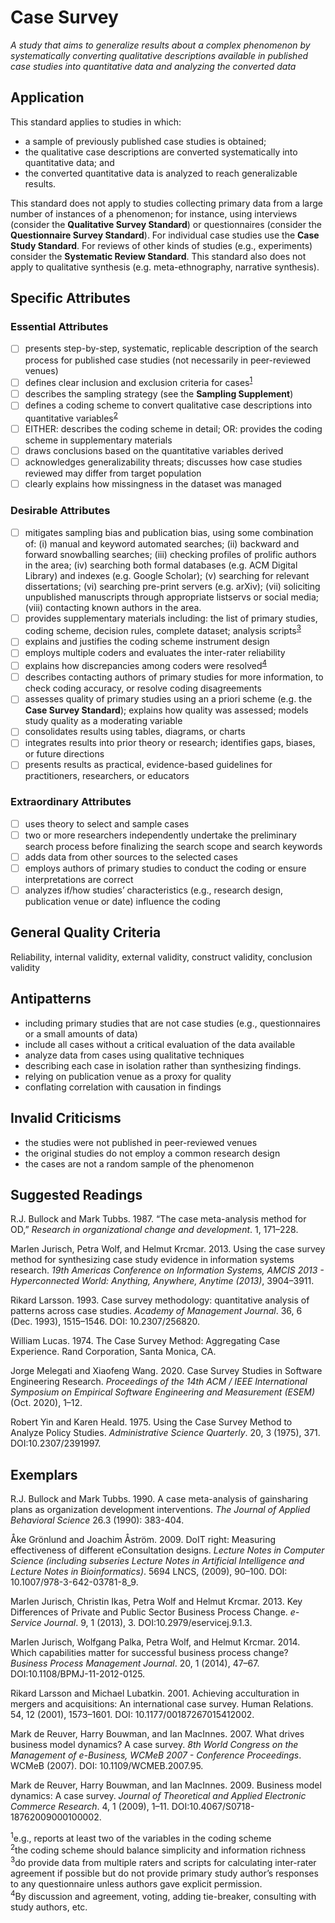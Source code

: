 # Case Survey
<standard name="Case Survey" />

*A study that aims to generalize results about a complex phenomenon by systematically converting qualitative descriptions available in published case studies into quantitative data and analyzing the converted data*

## Application

This standard applies to studies in which:
-	a sample of previously published case studies is obtained; 
-	the qualitative case descriptions are converted systematically into quantitative data; and
-	the converted quantitative data is analyzed to reach generalizable results.

This standard does not apply to studies collecting primary data from a large number of instances of a phenomenon; for instance, using interviews (consider the **Qualitative Survey Standard**) or questionnaires (consider the **Questionnaire Survey Standard**). For individual case studies use the **Case Study Standard**. For reviews of other kinds of studies (e.g., experiments) consider the **Systematic Review Standard**. This standard also does not apply to qualitative synthesis (e.g. meta-ethnography, narrative synthesis). 

## Specific Attributes

### Essential Attributes
<checklist name="Essential">

- [ ]   presents step-by-step, systematic, replicable description of the search process for published case studies (not necessarily in peer-reviewed venues)
- [ ]   defines clear inclusion and exclusion criteria for cases<sup>[1](#user-content-myfootnote1)</sup>  
- [ ]   describes the sampling strategy (see the **Sampling Supplement**)
- [ ]   defines a coding scheme to convert qualitative case descriptions into quantitative variables<sup>[2](#user-content-myfootnote2)</sup>  
- [ ]   EITHER: describes the coding scheme in detail; OR: provides the coding scheme in supplementary materials
- [ ]   draws conclusions based on the quantitative variables derived
- [ ]   acknowledges generalizability threats; discusses how case studies reviewed may differ from target population
- [ ]   clearly explains how missingness in the dataset was managed

</checklist>

### Desirable Attributes
<checklist name="Desirable">

- [ ]   mitigates sampling bias and publication bias, using some combination of: (i) manual and keyword automated searches; (ii) backward and forward snowballing searches; (iii) checking profiles of prolific authors in the area; (iv) searching both formal databases (e.g. ACM Digital Library) and indexes (e.g. Google Scholar); (v) searching for relevant dissertations; (vi) searching pre-print servers (e.g. arXiv); (vii) soliciting unpublished manuscripts through appropriate listservs or social media; (viii) contacting known authors in the area. 
- [ ]   provides supplementary materials including: the list of primary studies, coding scheme, decision rules, complete dataset; analysis scripts<sup>[3](#user-content-myfootnote3)</sup> 
- [ ]   explains and justifies the coding scheme instrument design 
- [ ]   employs multiple coders and evaluates the inter-rater reliability 
- [ ]   explains how discrepancies among coders were resolved<sup>[4](#user-content-myfootnote4)</sup>  
- [ ]   describes contacting authors of primary studies for more information, to check coding accuracy, or resolve coding disagreements
- [ ]   assesses quality of primary studies using an a priori scheme (e.g. the **Case Survey Standard**); explains how quality was assessed; models study quality as a moderating variable  
- [ ]   consolidates results using tables, diagrams, or charts
- [ ]   integrates results into prior theory or research; identifies gaps, biases, or future directions
- [ ]   presents results as practical, evidence-based guidelines for practitioners, researchers, or educators

</checklist>

### Extraordinary Attributes
<checklist name="Extraordinary">

- [ ]   uses theory to select and sample cases
- [ ]   two or more researchers independently undertake the preliminary search process before finalizing the search scope and search keywords
- [ ]   adds data from other sources to the selected cases
- [ ]   employs authors of primary studies to conduct the coding or ensure interpretations are correct
- [ ]   analyzes if/how studies’ characteristics (e.g., research design, publication venue or date) influence the coding

</checklist>

## General Quality Criteria

Reliability, internal validity, external validity, construct validity, conclusion validity

## Antipatterns

-	including primary studies that are not case studies (e.g., questionnaires or a small amounts of data) 
-	include all cases without a critical evaluation of the data available  
-	analyze data from cases using qualitative techniques  
-	describing each case in isolation rather than synthesizing findings. 
-	relying on publication venue as a proxy for quality
-	conflating correlation with causation in findings 

## Invalid Criticisms

-	the studies were not published in peer-reviewed venues
-	the original studies do not employ a common research design
-	the cases are not a random sample of the phenomenon

## Suggested Readings

R.J. Bullock and Mark Tubbs. 1987. “The case meta-analysis method for OD,” *Research in organizational change and development*.  1, 171–228.

Marlen Jurisch, Petra Wolf, and Helmut Krcmar. 2013. Using the case survey method for synthesizing case study evidence in information systems research. *19th Americas Conference on Information Systems, AMCIS 2013 - Hyperconnected World: Anything, Anywhere, Anytime (2013)*, 3904–3911.

Rikard Larsson. 1993. Case survey methodology: quantitative analysis of patterns across case studies. *Academy of Management Journal*. 36, 6 (Dec. 1993), 1515–1546. DOI: 10.2307/256820.

William Lucas. 1974. The Case Survey Method: Aggregating Case Experience. Rand Corporation, Santa Monica, CA.

Jorge Melegati and Xiaofeng Wang. 2020. Case Survey Studies in Software Engineering Research. *Proceedings of the 14th ACM / IEEE International Symposium on Empirical Software Engineering and Measurement (ESEM)* (Oct. 2020), 1–12.

Robert Yin and Karen Heald. 1975. Using the Case Survey Method to Analyze Policy Studies. *Administrative Science Quarterly*. 20, 3 (1975), 371. DOI:10.2307/2391997.


## Exemplars

R.J. Bullock and Mark Tubbs. 1990. A case meta-analysis of gainsharing plans as organization development interventions. *The Journal of Applied Behavioral Science* 26.3 (1990): 383-404.

Åke Grönlund and Joachim Åström. 2009. DoIT right: Measuring effectiveness of different eConsultation designs. *Lecture Notes in Computer Science (including subseries Lecture Notes in Artificial Intelligence and Lecture Notes in Bioinformatics)*. 5694 LNCS, (2009), 90–100. DOI: 10.1007/978-3-642-03781-8_9.

Marlen Jurisch, Christin Ikas, Petra Wolf and Helmut Krcmar. 2013. Key Differences of Private and Public Sector Business Process Change. *e-Service Journal*. 9, 1 (2013), 3. DOI:10.2979/eservicej.9.1.3.

Marlen Jurisch, Wolfgang Palka, Petra Wolf, and Helmut Krcmar. 2014. Which capabilities matter for successful business process change? *Business Process Management Journal*. 20, 1 (2014), 47–67. DOI:10.1108/BPMJ-11-2012-0125.

Rikard Larsson and Michael Lubatkin. 2001. Achieving acculturation in mergers and acquisitions: An international case survey. Human Relations. 54, 12 (2001), 1573–1601. DOI: 10.1177/00187267015412002.

Mark de Reuver, Harry Bouwman, and Ian MacInnes. 2007. What drives business model dynamics? A case survey. *8th World Congress on the Management of e-Business, WCMeB 2007 - Conference Proceedings*. WCMeB (2007). DOI: 10.1109/WCMEB.2007.95.

Mark de Reuver, Harry Bouwman, and Ian MacInnes. 2009. Business model dynamics: A case survey. *Journal of Theoretical and Applied Electronic Commerce Research*. 4, 1 (2009), 1–11. DOI:10.4067/S0718-18762009000100002.

<footnote><sup id="myfootnote1">1</sup>e.g., reports at least two of the variables in the coding scheme</footnote><br/>
<footnote><sup id="myfootnote2">2</sup>the coding scheme should balance simplicity and information richness</footnote><br/>
<footnote><sup id="myfootnote3">3</sup>do provide data from multiple raters and scripts for calculating inter-rater agreement if possible but do not provide primary study author’s responses to any questionnaire unless authors gave explicit permission.</footnote><br/> 
<footnote><sup id="myfootnote4">4</sup>By discussion and agreement, voting, adding tie-breaker, consulting with study authors, etc.</footnote><br/>

</standard>


